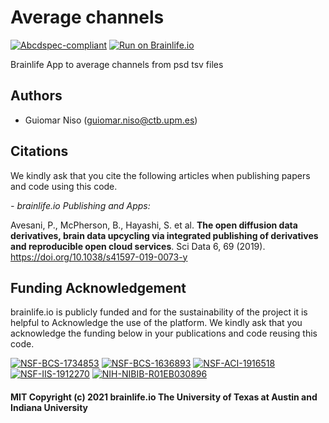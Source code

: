 # Average channels

[![Abcdspec-compliant](https://img.shields.io/badge/ABCD_Spec-v1.1-green.svg)](https://github.com/brain-life/abcd-spec)
[![Run on Brainlife.io](https://img.shields.io/badge/Brainlife-bl.app.584-blue.svg)](https://doi.org/10.25663/brainlife.app.584)

Brainlife App to average channels from psd tsv files 

## Authors
- Guiomar Niso (guiomar.niso@ctb.upm.es)

## Citations
We kindly ask that you cite the following articles when publishing papers and code using this code. 

*- brainlife.io Publishing and Apps:*

Avesani, P., McPherson, B., Hayashi, S. et al. **The open diffusion data derivatives, brain data upcycling via integrated publishing of derivatives and reproducible open cloud services**. Sci Data 6, 69 (2019). https://doi.org/10.1038/s41597-019-0073-y

## Funding Acknowledgement
brainlife.io is publicly funded and for the sustainability of the project it is helpful to Acknowledge the use of the platform. We kindly ask that you acknowledge the funding below in your publications and code reusing this code.

[![NSF-BCS-1734853](https://img.shields.io/badge/NSF_BCS-1734853-blue.svg)](https://nsf.gov/awardsearch/showAward?AWD_ID=1734853)
[![NSF-BCS-1636893](https://img.shields.io/badge/NSF_BCS-1636893-blue.svg)](https://nsf.gov/awardsearch/showAward?AWD_ID=1636893)
[![NSF-ACI-1916518](https://img.shields.io/badge/NSF_ACI-1916518-blue.svg)](https://nsf.gov/awardsearch/showAward?AWD_ID=1916518)
[![NSF-IIS-1912270](https://img.shields.io/badge/NSF_IIS-1912270-blue.svg)](https://nsf.gov/awardsearch/showAward?AWD_ID=1912270)
[![NIH-NIBIB-R01EB030896](https://img.shields.io/badge/NIH_NIBIB-R01EB030896-green.svg)](https://grantome.com/grant/NIH/R01-EB030896-01)

#### MIT Copyright (c) 2021 brainlife.io The University of Texas at Austin and Indiana University
